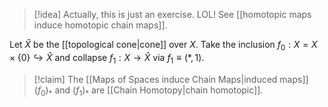 >[!idea]
>Actually, this is just an exercise. LOL! See [[homotopic maps induce homotopic chain maps]].


Let $\hat X$ be the [[topological cone|cone]] over $X$. Take the inclusion $f_0:X = X\times \{0\} \hookrightarrow \hat X$ and collapse $f_1: X \to \hat{X}$ via $f_1\equiv (*,1)$.

>[!claim]
>The [[Maps of Spaces induce Chain Maps|induced maps]] $(f_0)_*$ and $(f_1)_*$ are [[Chain Homotopy|chain homotopic]].